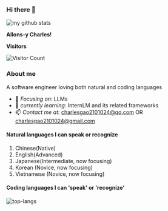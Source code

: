 ### Hi there 👋


<img alt='my github stats' src='https://github-readme-stats.vercel.app/api?username=schweitzergao&show_icons=true&theme=radical&count_private=true'>

**Allons-y Charles!**

**Visitors**

 ![Visitor Count](https://profile-counter.glitch.me/SchweitzerGAO/count.svg) 
### About me
A software engineer loving both natural and coding languages
<!-- - 🏢 *Organization*: [School of Software Engineering, Tongji University, China](https://sse.tongji.edu.cn) -->
- 🎯 *Focusing on:* LLMs
- 🔭 *currently learning:* InternLM and its related frameworks
- 📫 *Contact me at:* charlesgao2101024@qq.com OR charlesgao2101024@gmail.com
#### Natural languages I can speak or recognize
1. Chinese(Native)
2. English(Advanced)
3. Japanese(Intermediate, now focusing)
4. Korean (Novice, now focusing)
5. Vietnamese (Novice, now focusing)
#### Coding languages I can 'speak' or 'recognize'
![top-langs](https://github-readme-stats.vercel.app/api/top-langs?username=schweitzergao&layout=compact&exclude_repo=HanLP,d2l-zh,schweitzergao.github.io,MIT-6.828-2018-Labs)


